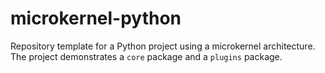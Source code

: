 # microkernel-python
Repository template for a Python project using a microkernel architecture.
The project demonstrates a ```core``` package and a ```plugins``` package.

